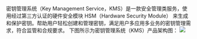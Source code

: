 密钥管理系统（Key Management Service，KMS）是一款安全管理类服务，使用经过第三方认证的硬件安全模块 HSM（Hardware Security Module） 来生成和保护密钥。帮助用户轻松创建和管理密钥，满足用户多应用多业务的密钥管理需求，符合监管和合规要求。
下图所示为密钥管理系统（KMS）产品架构图：
![](https://qcloudimg.tencent-cloud.cn/raw/20cbaf7b92c9a44a9aed3e492f50355f.png)
